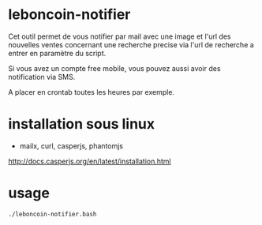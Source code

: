 # leboncoin-notifier

Cet outil permet de vous notifier par mail avec une image et l'url des nouvelles ventes concernant une recherche precise via l'url de recherche a entrer en paramètre du script.

Si vous avez un compte free mobile, vous pouvez aussi avoir des notification via SMS.

A placer en crontab toutes les heures par exemple.

# installation sous linux
-  mailx, curl, casperjs, phantomjs

http://docs.casperjs.org/en/latest/installation.html

# usage
`./leboncoin-notifier.bash`

